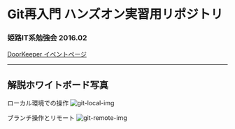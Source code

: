 # Git再入門 ハンズオン実習用リポジトリ

### 姫路IT系勉強会 2016.02
[DoorKeeper イベントページ](https://histudy.doorkeeper.jp/events/37746)

---

## 解説ホワイトボード写真
ローカル環境での操作
![git-local-img](https://raw.github.com/histudy/git_study/master/img/git-commit.JPG)

ブランチ操作とリモート
![git-remote-img](https://raw.github.com/histudy/git_study/master/img/git-branch.JPG)